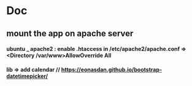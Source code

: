 # Doc

## mount the app on apache server

#### ubuntu _ apache2 : enable .htaccess in /etc/apache2/apache.conf => <Directory /var/www>AllowOverride All</Directory>

#### lib => add calendar // https://eonasdan.github.io/bootstrap-datetimepicker/